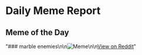 # Daily Meme Report

## Meme of the Day
"### marble enemies\n\n![Meme](https://i.redd.it/gz67mhnygmke1.png)\n\n[View on Reddit](https://redd.it/1ivb1hs)"
